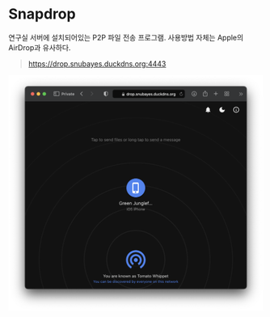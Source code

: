 # Snapdrop 

연구실 서버에 설치되어있는 P2P 파일 전송 프로그램. 사용방법 자체는 Apple의 AirDrop과 유사하다.

> https://drop.snubayes.duckdns.org:4443

![](figs/snapdrop.png)

